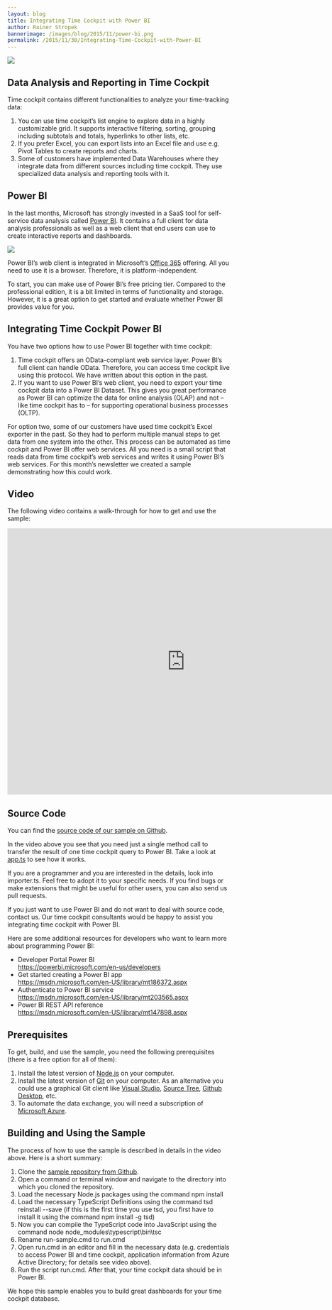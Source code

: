 ```yaml
---
layout: blog
title: Integrating Time Cockpit with Power BI
author: Rainer Stropek
bannerimage: /images/blog/2015/11/power-bi.png
permalink: /2015/11/30/Integrating-Time-Cockpit-with-Power-BI
---
```


<p xmlns="http://www.w3.org/1999/xhtml">
  <img src="{{site.baseurl}}images/blog/2015/11/power-bi-time-cockpit-1.png?mw=900" />
</p><h2 xmlns="http://www.w3.org/1999/xhtml">Data Analysis and Reporting in Time Cockpit</h2><p xmlns="http://www.w3.org/1999/xhtml">Time cockpit contains different functionalities to analyze your time-tracking data:</p><ol xmlns="http://www.w3.org/1999/xhtml">
  <li>You can use time cockpit’s list engine to explore data in a highly customizable grid. It supports interactive filtering, sorting, grouping including subtotals and totals, hyperlinks to other lists, etc.</li>
  <li>If you prefer Excel, you can export lists into an Excel file and use e.g. Pivot Tables to create reports and charts.</li>
  <li>Some of customers have implemented Data Warehouses where they integrate data from different sources including time cockpit. They use specialized data analysis and reporting tools with it.</li>
</ol><h2 xmlns="http://www.w3.org/1999/xhtml">Power BI</h2><p xmlns="http://www.w3.org/1999/xhtml">In the last months, Microsoft has strongly invested in a SaaS tool for self-service data analysis called <a href="https://powerbi.microsoft.com/en-us/" target="_blank">Power BI</a>. It contains a full client for data analysis professionals as well as a web client that end users can use to create interactive reports and dashboards.</p><p xmlns="http://www.w3.org/1999/xhtml">
  <img src="{{site.baseurl}}images/blog/2015/11/power-bi-time-cockpit-2.png?mw=900" />
</p><p xmlns="http://www.w3.org/1999/xhtml">Power BI’s web client is integrated in Microsoft’s <a href="https://products.office.com/de-AT/" target="_blank">Office 365</a> offering. All you need to use it is a browser. Therefore, it is platform-independent.</p><p xmlns="http://www.w3.org/1999/xhtml">To start, you can make use of Power BI’s free pricing tier. Compared to the professional edition, it is a bit limited in terms of functionality and storage. However, it is a great option to get started and evaluate whether Power BI provides value for you.</p><h2 xmlns="http://www.w3.org/1999/xhtml">Integrating Time Cockpit Power BI</h2><p xmlns="http://www.w3.org/1999/xhtml">You have two options how to use Power BI together with time cockpit:</p><ol xmlns="http://www.w3.org/1999/xhtml">
  <li>Time cockpit offers an OData-compliant web service layer. Power BI’s full client can handle OData. Therefore, you can access time cockpit live using this protocol. We have written about this option in the past.</li>
  <li>If you want to use Power BI’s web client, you need to export your time cockpit data into a Power BI Dataset. This gives you great performance as Power BI can optimize the data for online analysis (OLAP) and not – like time cockpit has to – for supporting operational business processes (OLTP).</li>
</ol><p xmlns="http://www.w3.org/1999/xhtml">For option two, some of our customers have used time cockpit’s Excel exporter in the past. So they had to perform multiple manual steps to get data from one system into the other. This process can be automated as time cockpit and Power BI offer web services. All you need is a small script that reads data from time cockpit’s web services and writes it using Power BI’s web services. For this month’s newsletter we created a sample demonstrating how this could work.</p><h2 xmlns="http://www.w3.org/1999/xhtml">Video</h2><p xmlns="http://www.w3.org/1999/xhtml">The following video contains a walk-through for how to get and use the sample:</p><div class="videoWrapper" xmlns="http://www.w3.org/1999/xhtml">
  <iframe width="800" height="600" src="https://www.youtube.com/embed/VPEQx1qazHI?rel=0" frameborder="0" allowfullscreen="allowfullscreen"></iframe>
</div><h2 xmlns="http://www.w3.org/1999/xhtml">Source Code</h2><p xmlns="http://www.w3.org/1999/xhtml">You can find the <a href="https://github.com/software-architects/time-cockpit-powerbi-export" target="_blank">source code of our sample on Github</a>.</p><p xmlns="http://www.w3.org/1999/xhtml">In the video above you see that you need just a single method call to transfer the result of one time cockpit query to Power BI. Take a look at <a href="https://github.com/software-architects/time-cockpit-powerbi-export/blob/master/app.ts" target="_blank">app.ts</a> to see how it works.</p><p xmlns="http://www.w3.org/1999/xhtml">If you are a programmer and you are interested in the details, look into importer.ts. Feel free to adopt it to your specific needs. If you find bugs or make extensions that might be useful for other users, you can also send us pull requests.</p><p xmlns="http://www.w3.org/1999/xhtml">If you just want to use Power BI and do not want to deal with source code, contact us. Our time cockpit consultants would be happy to assist you integrating time cockpit with Power BI.</p><p xmlns="http://www.w3.org/1999/xhtml">Here are some additional resources for developers who want to learn more about programming Power BI:</p><ul xmlns="http://www.w3.org/1999/xhtml">
  <li>Developer Portal Power BI
<br /><a href="https://powerbi.microsoft.com/en-us/developers" target="_blank">https://powerbi.microsoft.com/en-us/developers</a></li>
  <li>Get started creating a Power BI app
<br /><a href="https://msdn.microsoft.com/en-US/library/mt186372.aspx" target="_blank">https://msdn.microsoft.com/en-US/library/mt186372.aspx</a></li>
  <li>Authenticate to Power BI service
<br /><a href="https://msdn.microsoft.com/en-US/library/mt203565.aspx" target="_blank">https://msdn.microsoft.com/en-US/library/mt203565.aspx</a></li>
  <li>Power BI REST API reference
<br /><a href="https://msdn.microsoft.com/en-US/library/mt147898.aspx" target="_blank">https://msdn.microsoft.com/en-US/library/mt147898.aspx</a></li>
</ul><h2 xmlns="http://www.w3.org/1999/xhtml">Prerequisites</h2><p xmlns="http://www.w3.org/1999/xhtml">To get, build, and use the sample, you need the following prerequisites (there is a free option for all of them):</p><ol xmlns="http://www.w3.org/1999/xhtml">
  <li>Install the latest version of <a href="https://nodejs.org/en/" target="_blank">Node.js</a> on your computer.</li>
  <li>Install the latest version of <a href="https://git-scm.com/" target="_blank">Git</a> on your computer. As an alternative you could use a graphical Git client like <a href="https://www.visualstudio.com/" target="_blank">Visual Studio</a>, <a href="https://www.sourcetreeapp.com/" target="_blank">Source Tree</a>, <a href="https://desktop.github.com/" target="_blank">Github Desktop</a>, etc.</li>
  <li>To automate the data exchange, you will need a subscription of <a href="https://azure.microsoft.com/en-us/" target="_blank">Microsoft Azure</a>.</li>
</ol><h2 xmlns="http://www.w3.org/1999/xhtml">Building and Using the Sample</h2><p xmlns="http://www.w3.org/1999/xhtml">The process of how to use the sample is described in details in the video above. Here is a short summary:</p><ol xmlns="http://www.w3.org/1999/xhtml">
  <li>Clone the <a href="https://github.com/software-architects/time-cockpit-powerbi-export" target="_blank">sample repository from Github</a>.</li>
  <li>Open a command or terminal window and navigate to the directory into which you cloned the repository.</li>
  <li>Load the necessary Node.js packages using the command npm install</li>
  <li>Load the necessary TypeScript Definitions using the command tsd reinstall --save (if this is the first time you use tsd, you first have to install it using the command npm install -g tsd)</li>
  <li>Now you can compile the TypeScript code into JavaScript using the command node node_modules\typescript\bin\tsc</li>
  <li>Rename run-sample.cmd to run.cmd</li>
  <li>Open run.cmd in an editor and fill in the necessary data (e.g. credentials to access Power BI and time cockpit, application information from Azure Active Directory; for details see video above).</li>
  <li>Run the script run.cmd. After that, your time cockpit data should be in Power BI.</li>
</ol>

We hope this sample enables you to build great dashboards for your time cockpit database. 
<br xmlns="http://www.w3.org/1999/xhtml" /><br xmlns="http://www.w3.org/1999/xhtml" /><br xmlns="http://www.w3.org/1999/xhtml" />
